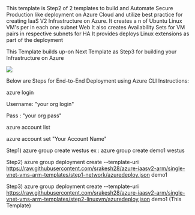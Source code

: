 <html>
<h>
This template is Step2 of 2 templates to build and Automate Secure Production like deployment on Azure Cloud and utilize best practice for creating IaaS V2 Infrastructure on Azure.
</h>
It creates a n of Ubuntu Linux VM's per in each one subnet Web
It also creates  Availability Sets for VM pairs in respective subnets for HA
It provides deploys Linux extensions as part of the deployment

This Template builds up-on Next Template as Step3 for building your Infrastructure on Azure

<a href="https://portal.azure.com/#create/Microsoft.Template/uri/https%3A%2F%2Fraw.githubusercontent.com%2Fsrakesh28%2Fdemo-working%2Fsingle-vnet-vms-arm-templates%2Fstep2-linuxvm%2Fazuredeploy.json" target="_blank">
    <img src="http://azuredeploy.net/deploybutton.png"/>
</a>

Below are Steps for End-to-End Deployment using  Azure CLI Instructions:

azure login

Username: "your org login"

Pass : "your org pass"

azure account list

azure account set "Your Account Name"


Step1) azure group create westus ex : azure group create demo1 westus

Step2) azure group deployment create --template-uri https://raw.githubusercontent.com/srakesh28/azure-iaasv2-arm/single-vnet-vms-arm-templates/step1-network/azuredeploy.json demo1 

Step3) azure group deployment create --template-uri https://raw.githubusercontent.com/srakesh28/azure-iaasv2-arm/single-vnet-vms-arm-templates/step2-linuxvm/azuredeploy.json demo1 (This Template)


</html>
